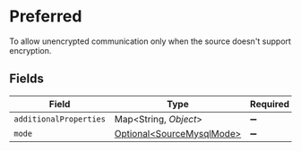 # Preferred

To allow unencrypted communication only when the source doesn't support encryption.


## Fields

| Field                                                                | Type                                                                 | Required                                                             | Description                                                          |
| -------------------------------------------------------------------- | -------------------------------------------------------------------- | -------------------------------------------------------------------- | -------------------------------------------------------------------- |
| `additionalProperties`                                               | Map\<String, *Object*>                                               | :heavy_minus_sign:                                                   | N/A                                                                  |
| `mode`                                                               | [Optional\<SourceMysqlMode>](../../models/shared/SourceMysqlMode.md) | :heavy_minus_sign:                                                   | N/A                                                                  |